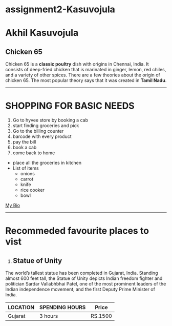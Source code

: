 # assignment2-Kasuvojula
# Akhil Kasuvojula
## Chicken 65
Chicken 65 is a **classic poultry** dish with origins in Chennai, India. It consists of deep-fried chicken that is marinated in ginger, lemon, red chiles, and a variety of other spices. There are a few theories about the origin of chicken 65. The most popular theory says that it was created in **Tamil Nadu**.

***

# SHOPPING FOR BASIC NEEDS
1. Go to hyvee store by booking a cab
2. start finding groceries and pick
3. Go to the billing counter
4. barcode with every product
5. pay the bill
6. book a cab
7. come back to home
*  place all the groceries in kitchen
* List of items
     * onions
     * carrot
     * knife
     * rice cooker
     * bowl

[My Bio](https://github.com/akhilkasuvojula/assignment2-Kasuvojula/blob/main/AboutMe.md)


***

# Recommeded favourite places to vist

1. ## Statue of Unity
The world’s tallest statue has been completed in Gujarat, India. Standing almost 600 feet tall, the Statue of Unity depicts Indian freedom fighter and politician Sardar Vallabhbhai Patel, one of the most prominent leaders of the Indian independence movement, and the first Deputy Prime Minister of India.

| LOCATION | SPENDING HOURS | Price |
| --- | ---------- | -------|
| Gujarat | 3 hours | RS.1500 |


